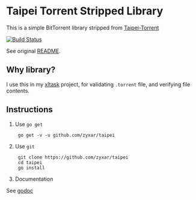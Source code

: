 # Taipei Torrent Stripped Library


This is a simple BitTorrent library stripped from [Taipei-Torrent](https://github.com/jackpal/Taipei-Torrent)

[![Build Status](https://travis-ci.org/zyxar/taipei.png?branch=master)](https://travis-ci.org/zyxar/taipei)

See original [README](https://github.com/jackpal/Taipei-Torrent/blob/master/README.md).


## Why library?

I use this in my [xltask](https://github.com/zyxar/xltask) project, for validating `.torrent` file, and verifying file contents.

## Instructions 

1. Use `go get`

        go get -v -u github.com/zyxar/taipei


2. Use `git`

        git clone https://github.com/zyxar/taipei
        cd taipei
        go install

3. Documentation

  See [godoc](http://godoc.org/github.com/zyxar/taipei)
